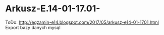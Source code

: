 # Arkusz-E.14-01-17.01-
ToDo:
http://egzamin-e14.blogspot.com/2017/05/arkusz-e14-01-1701.html
Export bazy danych mysql

